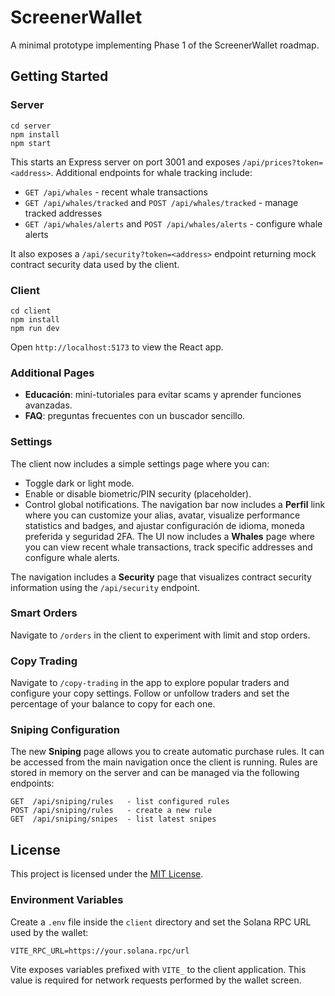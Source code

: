 # ScreenerWallet

A minimal prototype implementing Phase 1 of the ScreenerWallet roadmap.

## Getting Started

### Server

```
cd server
npm install
npm start
```

This starts an Express server on port 3001 and exposes `/api/prices?token=<address>`.
Additional endpoints for whale tracking include:

* `GET /api/whales` - recent whale transactions
* `GET /api/whales/tracked` and `POST /api/whales/tracked` - manage tracked addresses
* `GET /api/whales/alerts` and `POST /api/whales/alerts` - configure whale alerts

It also exposes a `/api/security?token=<address>` endpoint returning mock contract
security data used by the client.

### Client

```
cd client
npm install
npm run dev
```

Open `http://localhost:5173` to view the React app.

### Additional Pages

- **Educación**: mini-tutoriales para evitar scams y aprender funciones avanzadas.
- **FAQ**: preguntas frecuentes con un buscador sencillo.
### Settings

The client now includes a simple settings page where you can:

- Toggle dark or light mode.
- Enable or disable biometric/PIN security (placeholder).
- Control global notifications.
The navigation bar now includes a **Perfil** link where you can customize your alias, avatar,
visualize performance statistics and badges, and ajustar configuración de idioma,
moneda preferida y seguridad 2FA.
The UI now includes a **Whales** page where you can view recent whale transactions,
track specific addresses and configure whale alerts.

The navigation includes a **Security** page that visualizes contract security
information using the `/api/security` endpoint.

### Smart Orders

Navigate to `/orders` in the client to experiment with limit and stop orders.

### Copy Trading

Navigate to `/copy-trading` in the app to explore popular traders and configure
your copy settings. Follow or unfollow traders and set the percentage of your
balance to copy for each one.


### Sniping Configuration

The new **Sniping** page allows you to create automatic purchase rules. It can
be accessed from the main navigation once the client is running. Rules are
stored in memory on the server and can be managed via the following endpoints:

```
GET  /api/sniping/rules   - list configured rules
POST /api/sniping/rules   - create a new rule
GET  /api/sniping/snipes  - list latest snipes
```

## License

This project is licensed under the [MIT License](LICENSE).

### Environment Variables

Create a `.env` file inside the `client` directory and set the Solana RPC URL
used by the wallet:

```
VITE_RPC_URL=https://your.solana.rpc/url
```

Vite exposes variables prefixed with `VITE_` to the client application. This
value is required for network requests performed by the wallet screen.

